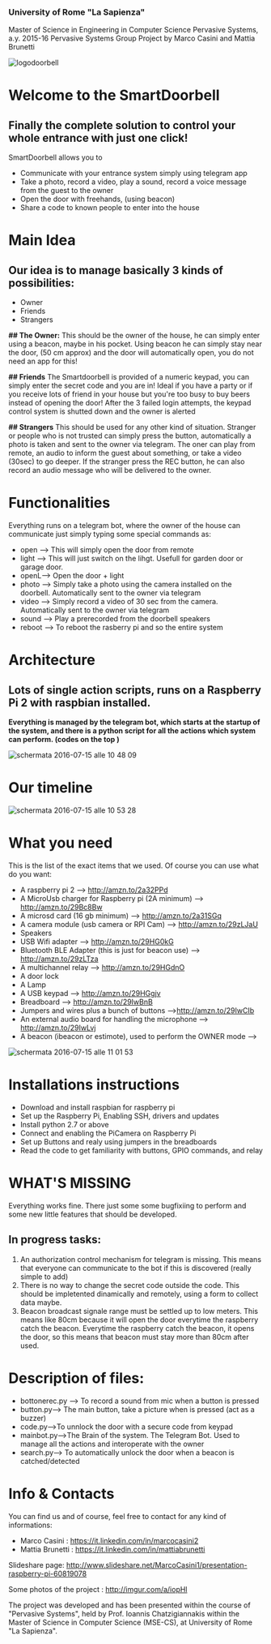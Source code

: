 ### University of Rome "La Sapienza"
Master of Science in Engineering in Computer Science
Pervasive Systems, a.y. 2015-16
Pervasive Systems Group Project by Marco Casini and Mattia Brunetti


![logodoorbell](https://cloud.githubusercontent.com/assets/17788819/16867680/61f7ab28-4a73-11e6-9513-46ac97008287.jpg)
# Welcome to the SmartDoorbell 

## Finally the complete solution to control your whole entrance with just one click!
SmartDoorbell allows you to

- Communicate with your entrance system simply using telegram app
- Take a photo, record a video, play a sound, record a voice message from the guest to the owner
- Open the door  with freehands, (using beacon)
- Share a code to known people to enter into the house

# Main Idea

## Our idea is to manage basically 3  kinds of possibilities:
- Owner
- Friends
- Strangers

**## The Owner:**
This should be the owner of the house, he can simply enter using a beacon, maybe in his pocket. Using beacon he can simply stay near the door, (50 cm approx) and the door will automatically open, you do not need an app for this!

**## Friends**
The Smartdoorbell is provided of a numeric keypad, you can simply enter the secret code and you are in! Ideal if you have a party or if you receive lots of friend in your house but you're too busy to buy beers instead of opening the door! After the 3 failed login attempts, the keypad control system is shutted down and the owner is alerted 

**## Strangers**
This should be used for any other kind of situation. Stranger or people who is not trusted can simply press the button, automatically a photo is taken and sent to the owner via telegram. The oner can play from remote, an audio to inform the guest about something, or take a video (30sec) to go deeper. 
If the stranger press the REC button, he can also record an audio message who will be delivered to the owner. 

# Functionalities
Everything runs on a telegram bot, where the owner of the house can communicate just simply typing some special commands as:

- open --> This will simply open the door from remote
- light --> This will just switch on the lihgt. Usefull for garden door or garage door.
- openL--> Open the door + light
- photo --> Simply take a photo using the camera installed on the doorbell. Automatically sent to     the owner via telegram
- video --> Simply record a video of 30 sec from the camera. Automatically sent to     the owner via telegram
- sound --> Play a prerecorded  from the doorbell speakers
- reboot --> To reboot the rasberry pi and so the entire system

# Architecture

## Lots of single action scripts, runs on   a Raspberry Pi 2 with raspbian installed. 

**Everything is managed by the telegram bot, which starts at the startup of the system, and there is a python script for all the actions which system can perform. (codes on the top )**

![schermata 2016-07-15 alle 10 48 09](https://cloud.githubusercontent.com/assets/17788819/16868765/c274674c-4a79-11e6-8fdb-e99e0c2c2837.png)


#  Our timeline

![schermata 2016-07-15 alle 10 53 28](https://cloud.githubusercontent.com/assets/17788819/16868950/bb452514-4a7a-11e6-9a39-73ce64a9359c.png)


#  What you need

This is the list of the exact items that we used. Of course you can use what do you want:


- A raspberry pi 2  --> http://amzn.to/2a32PPd
- A MicroUsb charger for Raspberry pi (2A minimum) --> http://amzn.to/29Bc8Bw
- A microsd card (16 gb minimum) --> http://amzn.to/2a31SGq
- A camera module (usb camera or RPI Cam) --> http://amzn.to/29zLJaU
- Speakers 
- USB Wifi adapter --> http://amzn.to/29HG0kG
- Bluetooth BLE Adapter (this is just for beacon use) --> http://amzn.to/29zLTza
- A multichannel relay --> http://amzn.to/29HGdnO
- A door lock 
- A Lamp
- A USB keypad --> http://amzn.to/29HGgjv
- Breadboard --> http://amzn.to/29IwBnB
- Jumpers and wires plus a bunch of buttons -->http://amzn.to/29IwCIb
- An external audio board for handling the microphone  --> http://amzn.to/29IwLvj
- A beacon (ibeacon or estimote), used to perform the OWNER mode --> 




![schermata 2016-07-15 alle 11 01 53](https://cloud.githubusercontent.com/assets/17788819/16869143/9b1be9c0-4a7b-11e6-81d9-34627682de2a.png)


#  Installations instructions

- Download and install raspbian for raspberry pi
- Set up the Raspberry Pi, Enabling SSH, drivers and updates
- Install python 2.7 or above
- Connect and enabling the PiCamera on Raspberry Pi
- Set up Buttons and realy using jumpers in the breadboards
- Read the code to get familiarity with buttons, GPIO commands, and relay


# WHAT'S MISSING 

Everything works fine. There just some some bugfixiing to perform and some new little features that should be developed.

## In progress tasks:

1) An authorization control mechanism for telegram is missing. This means that everyone can communicate to the bot if this is discovered  (really simple to add)
2) There is no way to change the secret code outside the code. This should be impletented dinamically and remotely, using a form to collect data maybe.
3) Beacon broadcast signale range must be settled up to low meters. This means like 80cm because it will open the door everytime the raspberry catch the beacon. Everytime the raspberry catch the beacon, it opens the door, so this means that beacon must stay more than 80cm after used.




# Description of files:

- bottonerec.py --> To record a sound from mic when a button is pressed
- button.py--> The main button, take a picture when is pressed (act as a buzzer)
- code.py-->To unnlock the door with a secure code from keypad 
- mainbot.py-->The Brain of the system. The Telegram Bot. Used  to manage all the actions and interoperate with the owner
- search.py--> To automatically unlock the door when a beacon is catched/detected

# Info & Contacts


You can find us and of course, feel free to contact for any kind of informations:

- Marco Casini : https://it.linkedin.com/in/marcocasini2
- Mattia Brunetti : https://it.linkedin.com/in/mattiabrunetti

Slideshare page: http://www.slideshare.net/MarcoCasini1/presentation-raspberry-pi-60819078

Some photos of the project : http://imgur.com/a/iopHl

The project was developed and has been presented within the course of "Pervasive Systems", held by Prof. Ioannis Chatzigiannakis within the Master of Science in Computer Science (MSE-CS), at University of Rome "La Sapienza".






